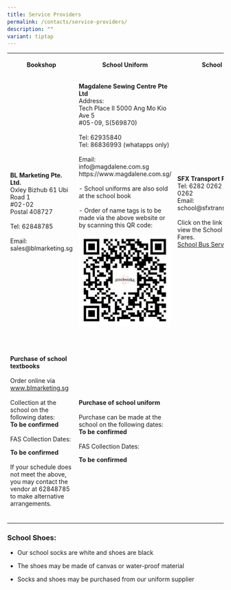 ```yaml
---
title: Service Providers
permalink: /contacts/service-providers/
description: ""
variant: tiptap
---
```

<table style="minWidth: 75px">
<colgroup>
<col>
<col>
<col>
</colgroup>
<tbody>
<tr>
<th rowspan="1" colspan="1">
<p><strong>Bookshop</strong>
</p>
</th>
<th rowspan="1" colspan="1">
<p><strong>School Uniform</strong>
</p>
</th>
<th rowspan="1" colspan="1">
<p>School Bus</p>
</th>
</tr>
<tr>
<td rowspan="1" colspan="1">
<p><strong>BL Marketing Pte. Ltd.</strong>
<br>Oxley Bizhub 61 Ubi Road 1
<br>#02-02
<br>Postal 408727
<br>
<br>Tel: 62848785
<br>
<br>Email: sales@blmarketing.sg</p>
</td>
<td rowspan="1" colspan="1">
<p><strong>Magdalene Sewing Centre Pte Ltd</strong>
<br>Address:
<br>Tech Place II 5000 Ang Mo Kio Ave 5
<br>#05-09, S(569870)
<br>
<br>Tel: 62935840
<br>Tel: 86836993 (whatapps only)
<br>
<br>Email:
<br>info@magdalene.com.sg
<br>https://www.magdalene.com.sg/
<br>
<br>- School uniforms are also sold at the school book
<br>
<br>- Order of name tags is to be made via the above website or by scanning
this QR code:
<br>
</p>
<div class="isomer-image-wrapper">
<img style="width: 100%" height="auto" width="100%" alt="Ordering of Name Tags" src="/images/Ordering_of_Name_tags.png">
</div>
<p>
<br>
</p>
</td>
<td rowspan="1" colspan="1">
<p><strong>SFX Transport Pte Ltd</strong>
<br>Tel: 6282 0262 / 8800 0262
<br>Email: school@sfxtransport.com.sg
<br>
<br>Click on the link below to view the School Bus Service Fares.
<br><a href="/files/school%20bus%20service%20fares.pdf" rel="noopener noreferrer nofollow" target="_blank">School Bus Service Fares</a>
</p>
</td>
</tr>
<tr>
<td rowspan="1" colspan="1">
<p><strong>Purchase of school textbooks</strong> 
<br>
<br>Order online via <a href="https://www.blmarketing.sg/" rel="noopener noreferrer nofollow" target="_blank">www.blmarketing.sg</a> 
<br>
<br>Collection at the school on the following dates:
<br><strong>To be confirmed</strong>
<br>
<br>FAS Collection Dates:</p>
<p><strong>To be confirmed</strong>
<br>
<br>If your schedule does not meet the above, you may contact the vendor at
62848785 to make alternative arrangements.</p>
</td>
<td rowspan="1" colspan="1">
<p><strong>Purchase of school uniform</strong>
<br>
<br>Purchase can be made at the school on the following dates:
<br><strong>To be confirmed</strong>
<br>
<br>FAS Collection Dates:</p>
<p><strong>To be confirmed</strong>
</p>
</td>
<td rowspan="1" colspan="1">
<p></p>
</td>
</tr>
<tr>
<td rowspan="1" colspan="1">
<p></p>
</td>
<td rowspan="1" colspan="1">
<p></p>
</td>
<td rowspan="1" colspan="1">
<p></p>
</td>
</tr>
</tbody>
</table>
<h3><strong>School Shoes:</strong> <br></h3>
<ul>
<li>
<p>Our school socks are white and shoes are black</p>
</li>
<li>
<p>The shoes may be made of canvas or water-proof material</p>
</li>
<li>
<p>Socks and shoes may be purchased from our uniform supplier</p>
</li>
</ul>
<p></p>